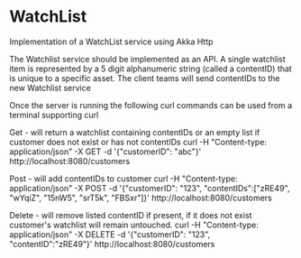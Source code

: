 # WatchList

Implementation of a WatchList service using Akka Http

The Watchlist service should be implemented as an API. A single watchlist item is represented by a 5 digit
alphanumeric string (called a contentID) that is unique to a specific asset. The client teams will send
contentIDs to the new Watchlist service

Once the server is running the following curl commands can be used from a terminal supporting curl

Get - will return a watchlist containing contentIDs or an empty list if customer does not exist or has not contentIDs
curl -H "Content-type: application/json" -X GET -d '{"customerID": "abc"}' http://localhost:8080/customers

Post - will add contentIDs to customer
curl -H "Content-type: application/json" -X POST -d '{"customerID": "123", "contentIDs":["zRE49", "wYqiZ", "15nW5", "srT5k", "FBSxr"]}' http://localhost:8080/customers

Delete - will remove listed contentID if present, if it does not exist customer's watchlist will remain untouched.
curl -H "Content-type: application/json" -X DELETE -d '{"customerID": "123", "contentID":"zRE49"}' http://localhost:8080/customers